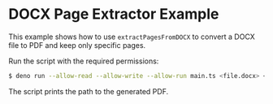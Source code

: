 # DOCX Page Extractor Example

This example shows how to use `extractPagesFromDOCX` to convert a DOCX file to
PDF and keep only specific pages.

Run the script with the required permissions:

```bash
$ deno run --allow-read --allow-write --allow-run main.ts <file.docx> <page> [page...]
```

The script prints the path to the generated PDF.
